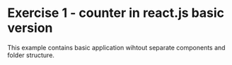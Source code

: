 # Exercise 1 - counter in react.js basic version

This example contains basic application wihtout separate components and folder structure.